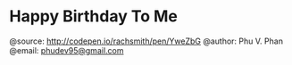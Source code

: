 # Happy Birthday To Me

@source: http://codepen.io/rachsmith/pen/YweZbG
@author: Phu V. Phan
@email: phudev95@gmail.com